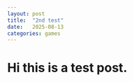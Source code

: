 ```yaml
---
layout: post
title:  "2nd test"
date:   2025-08-13
categories: games
---
```


<h1> Hi this is a test post.</h1>